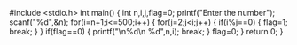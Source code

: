 #include <stdio.h>
int main()
{
    int n,i,j,flag=0;
    printf("Enter the number");
    scanf("%d",&n);
    for(i=n+1;i<=500;i++)
    {
        for(j=2;j<i;j++)
        {
            if(i%j==0)
            {
                flag=1;
                break;
            }
        }
        if(flag==0)
        {
            printf("\n%d\n %d",n,i);
            break;
        }
        flag=0;
    }
    return 0;
    }
